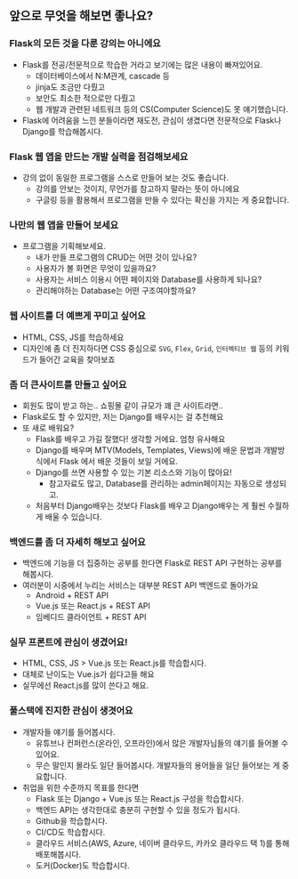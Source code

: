 ## 앞으로 무엇을 해보면 좋나요?

### Flask의 모든 것을 다룬 강의는 아니에요
- Flask를 전공/전문적으로 학습한 거라고 보기에는 많은 내용이 빠져있어요.
    - 데이터베이스에서 N:M관계, cascade 등
    - jinja도 조금만 다뤘고
    - 보안도 최소한 적으로만 다뤘고
    - 웹 개발과 관련된 네트워크 등의 CS(Computer Science)도 못 얘기했습니다.
- Flask에 어려움을 느낀 분들이라면 재도전, 관심이 생겼다면 전문적으로 Flask나 Django를 학습해봅시다.

### Flask 웹 앱을 만드는 개발 실력을 점검해보세요
- 강의 없이 동일한 프로그램을 스스로 만들어 보는 것도 좋습니다.
    - 강의를 안보는 것이지, 무언가를 참고하지 말라는 뜻이 아니에요
    - 구글링 등을 활용해서 프로그램을 만들 수 있다는 확신을 가지는 게 중요합니다.

### 나만의 웹 앱을 만들어 보세요
- 프로그램을 기획해보세요.
    - 내가 만들 프로그램의 CRUD는 어떤 것이 있나요?
    - 사용자가 볼 화면은 무엇이 있을까요?
    - 사용자는 서비스 이용시 어떤 페이지와 Database를 사용하게 되나요?
    - 관리해야하는 Database는 어떤 구조여야할까요?


### 웹 사이트를 더 예쁘게 꾸미고 싶어요
- HTML, CSS, JS를 학습하세요
- 디자인에 좀 더 진지하다면 CSS 중심으로 `SVG`, `Flex`, `Grid`, `인터렉티브 웹` 등의 키워드가 들어간 교육을 찾아보죠

### 좀 더 큰사이트를 만들고 싶어요
- 회원도 많이 받고 하는.. 쇼핑몰 같이 규모가 꽤 큰 사이트라면..
- Flask로도 할 수 있지만, 저는 Django를 배우시는 걸 추천해요
- 또 새로 배워요?
    - Flask를 배우고 가길 잘했다! 생각할 거에요. 엄청 유사해요
    - Django를 배우며 MTV(Models, Templates, Views)에 배운 문법과 개발방식에서 Flask 에서 배운 것들이 보일 거에요.
    - Django를 쓰면 사용할 수 있는 기본 리소스와 기능이 많아요!
        - 참고자료도 많고, Database를 관리하는 admin페이지는 자동으로 생성되고.
    - 처음부터 Django배우는 것보다 Flask를 배우고 Django배우는 게 훨씬 수월하게 배울 수 있습니다.

### 백엔드를 좀 더 자세히 해보고 싶어요
- 백엔드에 기능을 더 집중하는 공부를 한다면 Flask로 REST API 구현하는 공부를 해봅시다.
- 여러분이 시중에서 누리는 서비스는 대부분 REST API 백엔드로 돌아가요
    - Android + REST API
    - Vue.js 또는 React.js + REST API
    - 임베디드 클라이언트 + REST API

### 실무 프론트에 관심이 생겼어요!
- HTML, CSS, JS > Vue.js 또는 React.js를 학습합시다.
- 대체로 난이도는 Vue.js가 쉽다고들 해요
- 실무에선 React.js를 많이 쓴다고 해요.

### 풀스택에 진지한 관심이 생겻어요
- 개발자들 얘기를 들어봅시다.
    - 유튜브나 컨퍼런스(온라인, 오프라인)에서 많은 개발자님들의 얘기를 들어볼 수 있어요.
    - 무슨 말인지 몰라도 일단 들어봅시다. 개발자들의 용어들을 일단 들어보는 게 중요합니다. 
- 취업을 위한 수준까지 목표를 한다면
    - Flask 또는 Django + Vue.js 또는 React.js 구성을 학습합시다.
    - 백엔드 API는 생각한대로 충분히 구현할 수 있을 정도가 됩시다.
    - Github을 학습합시다.
    - CI/CD도 학습합시다.
    - 클라우드 서비스(AWS, Azure, 네이버 클라우드, 카카오 클라우드 택 1)를 통해 배포해봅시다.
    - 도커(Docker)도 학습합시다.
